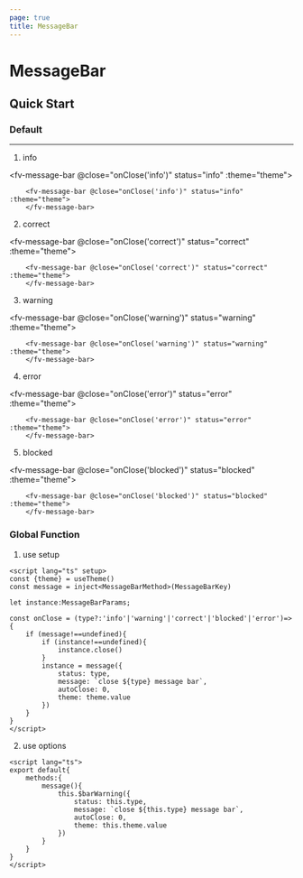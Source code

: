 ```yaml
---
page: true
title: MessageBar
--- 
```


<script lang="ts" setup>
import { MessageBarKey, MessageBarMethod, MessageBarParams } from '@/packages';
import { inject, ref } from 'vue'; 
import { useTheme } from '../common/index.js'; 

const {theme} = useTheme()
const message = inject<MessageBarMethod>(MessageBarKey)

let instance:MessageBarParams;

const onClose = (type?:'info'|'warning'|'correct'|'blocked'|'error')=>{
    if (message!==undefined){
        if (instance!==undefined){
            instance.close()
        }
        instance = message({
            status: type,
            message: `close ${type} message bar`,
            autoClose: 0,
            theme: theme.value
        })
    }
}

</script>

# MessageBar

## Quick Start

### Default

---

1. info

<fv-message-bar @close="onClose('info')" status="info" :theme="theme">
</fv-message-bar>

```vue-html
    <fv-message-bar @close="onClose('info')" status="info" :theme="theme">
    </fv-message-bar>
```

2. correct

<fv-message-bar @close="onClose('correct')" status="correct" :theme="theme">
</fv-message-bar>

```vue-html
    <fv-message-bar @close="onClose('correct')" status="correct" :theme="theme">
    </fv-message-bar>
```

3. warning

<fv-message-bar @close="onClose('warning')" status="warning" :theme="theme">
</fv-message-bar>

```vue-html
    <fv-message-bar @close="onClose('warning')" status="warning" :theme="theme">
    </fv-message-bar>
```

4. error

<fv-message-bar @close="onClose('error')" status="error" :theme="theme">
</fv-message-bar>

```vue-html
    <fv-message-bar @close="onClose('error')" status="error" :theme="theme">
    </fv-message-bar>
```

5. blocked

<fv-message-bar @close="onClose('blocked')" status="blocked" :theme="theme">
</fv-message-bar>

```vue-html
    <fv-message-bar @close="onClose('blocked')" status="blocked" :theme="theme">
    </fv-message-bar>
```

### Global Function

1. use setup

```vue
<script lang="ts" setup>
const {theme} = useTheme()
const message = inject<MessageBarMethod>(MessageBarKey)

let instance:MessageBarParams;

const onClose = (type?:'info'|'warning'|'correct'|'blocked'|'error')=>{
    if (message!==undefined){
        if (instance!==undefined){
            instance.close()
        }
        instance = message({
            status: type,
            message: `close ${type} message bar`,
            autoClose: 0,
            theme: theme.value
        })
    }
}
</script>
```

2. use options
``` vue
<script lang="ts">
export default{
    methods:{
        message(){
            this.$barWarning({
                status: this.type,
                message: `close ${this.type} message bar`,
                autoClose: 0,
                theme: this.theme.value
            })
        }
    }
}
</script>
```




<!--@include: ./properties.md-->

<!--@include: ./emits.md-->
